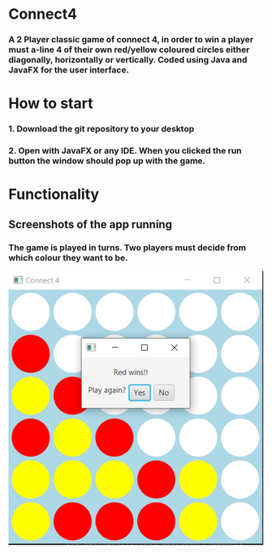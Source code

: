 # Connect4
### A 2 Player classic game of connect 4, in order to win a player must a-line 4 of their own red/yellow coloured circles either diagonally, horizontally or vertically. Coded using Java and JavaFX for the user interface.
# How to start 
### 1. Download the git repository to your desktop
### 2. Open with JavaFX or any IDE. When you clicked the run button the window should pop up with the game.
# Functionality 
## Screenshots of the app running
### The game is played in turns. Two players must decide from which colour they want to be.
![SCREENSHOT](https://github.com/igorganch/Connect4/blob/master/CONECT4/Screen%20Capture.PNG)
